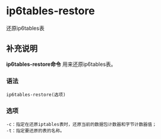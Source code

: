 ip6tables-restore
===

还原ip6tables表

## 补充说明

**ip6tables-restore命令** 用来还原ip6tables表。

###  语法

```
ip6tables-restore(选项)
```

###  选项

```
-c：指定在还原iptables表时，还原当前的数据包计数器和字节计数器值；
-t：指定要还原的表的名称。
```


